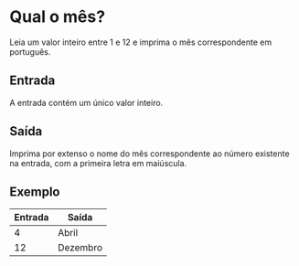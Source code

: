 # Qual o mês?

Leia um valor inteiro entre 1 e 12 e imprima o mês correspondente em português.

## Entrada

A entrada contém um único valor inteiro.

## Saída

Imprima por extenso o nome do mês correspondente ao número existente na entrada, com a primeira letra em maiúscula.

## Exemplo

| Entrada | Saída    |
| ------- | -------- |
| 4       | Abril    |
| 12      | Dezembro |